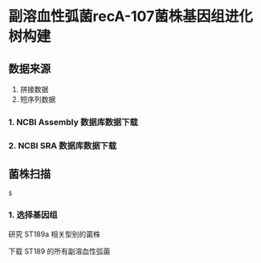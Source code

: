 # 副溶血性弧菌recA-107菌株基因组进化树构建

## 数据来源

1. 拼接数据
2. 短序列数据

### 1. NCBI Assembly 数据库数据下载

### 2. NCBI SRA 数据库数据下载

## 菌株扫描

```bash
$ 
```

### 1. 选择基因组

研究 ST189a 相关型别的菌株

下载 ST189 的所有副溶血性弧菌
